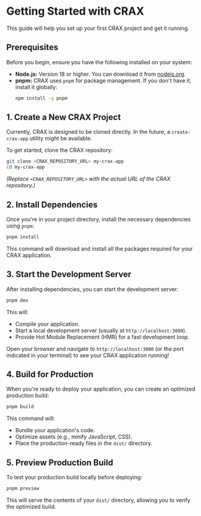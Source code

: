 # Getting Started with CRAX

This guide will help you set up your first CRAX project and get it running.

## Prerequisites

Before you begin, ensure you have the following installed on your system:

- **Node.js:** Version 18 or higher. You can download it from [nodejs.org](https://nodejs.org/).
- **pnpm:** CRAX uses `pnpm` for package management. If you don't have it, install it globally:
  ```bash
  npm install -g pnpm
  ```

## 1. Create a New CRAX Project

Currently, CRAX is designed to be cloned directly. In the future, a `create-crax-app` utility might be available.

To get started, clone the CRAX repository:

```bash
git clone <CRAX_REPOSITORY_URL> my-crax-app
cd my-crax-app
```

*(Replace `<CRAX_REPOSITORY_URL>` with the actual URL of the CRAX repository.)*

## 2. Install Dependencies

Once you're in your project directory, install the necessary dependencies using `pnpm`:

```bash
pnpm install
```

This command will download and install all the packages required for your CRAX application.

## 3. Start the Development Server

After installing dependencies, you can start the development server:

```bash
pnpm dev
```

This will:
- Compile your application.
- Start a local development server (usually at `http://localhost:3000`).
- Provide Hot Module Replacement (HMR) for a fast development loop.

Open your browser and navigate to `http://localhost:3000` (or the port indicated in your terminal) to see your CRAX application running!

## 4. Build for Production

When you're ready to deploy your application, you can create an optimized production build:

```bash
pnpm build
```

This command will:
- Bundle your application's code.
- Optimize assets (e.g., minify JavaScript, CSS).
- Place the production-ready files in the `dist/` directory.

## 5. Preview Production Build

To test your production build locally before deploying:

```bash
pnpm preview
```

This will serve the contents of your `dist/` directory, allowing you to verify the optimized build.
